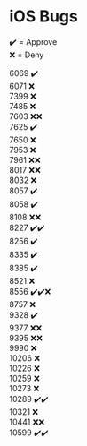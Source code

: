 # iOS Bugs

✔️ = Approve  
❌ = Deny

6069 ✔️  
6071 ❌  
7399 ❌  
7485 ❌  
7603 ❌❌  
7625 ✔️  
7650 ❌  
7953 ❌  
7961 ❌❌  
8017 ❌❌  
8032 ❌  
8057 ✔️  
8058 ✔️  
8108 ❌❌  
8227 ✔️✔️  
8256 ✔️  
8335 ✔️  
8385 ✔️  
8521 ❌  
8556 ✔️✔️❌  
8757 ❌  
9328 ✔️  
9377 ❌❌  
9395 ❌❌  
9990 ❌  
10206 ❌  
10226 ❌  
10259 ❌  
10273 ❌  
10289 ✔️✔️  
10321 ❌  
10441 ❌❌  
10599 ✔️✔️
